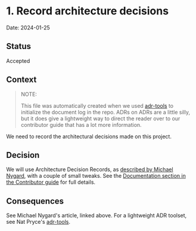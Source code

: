 # 1. Record architecture decisions

Date: 2024-01-25

## Status

Accepted

## Context

> NOTE:
>
> This file was automatically created when we used [adr-tools](https://github.com/npryce/adr-tools) to initialize the document log in the repo. ADRs on ADRs are a little silly, but it does give a lightweight way to direct the reader over to our contributor guide that has a lot more information.

We need to record the architectural decisions made on this project.

## Decision

We will use Architecture Decision Records, as [described by Michael Nygard](http://thinkrelevance.com/blog/2011/11/15/documenting-architecture-decisions), with a couple of small tweaks. See the [Documentation section in the Contributor guide](../CONTRIBUTING.md#documentation) for full details.

## Consequences

See Michael Nygard's article, linked above. For a lightweight ADR toolset, see Nat Pryce's [adr-tools](https://github.com/npryce/adr-tools).
